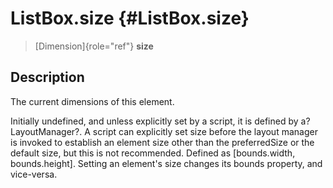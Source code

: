 ListBox.size {#ListBox.size}
============

> [Dimension]{role="ref"} **size**

Description
-----------

The current dimensions of this element.

Initially undefined, and unless explicitly set by a script, it is
defined by a?LayoutManager?. A script can explicitly set size before the
layout manager is invoked to establish an element size other than the
preferredSize or the default size, but this is not recommended. Defined
as \[bounds.width, bounds.height\]. Setting an element\'s size changes
its bounds property, and vice-versa.
